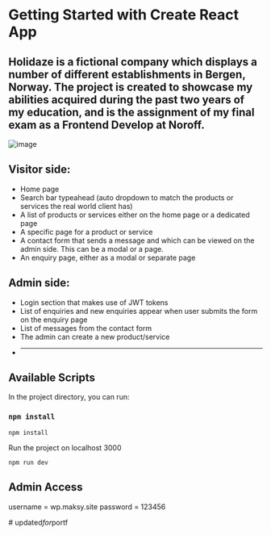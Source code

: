 # Getting Started with Create React App

  Holidaze is a fictional company which displays a number of different establishments in Bergen, Norway. The project is created to showcase my abilities acquired during the past two years of my education, and is the assignment of my final exam as a Frontend Develop at Noroff. 
---
![image](https://res.cloudinary.com/dkombzxne/image/upload/v1654176688/portfolio/exam-img_x7g4td.jpg)
## Visitor side:
* Home page
* Search bar typeahead (auto dropdown to match the products or services the real world client has)
* A list of products or services either on the home page or a dedicated page
* A specific page for a product or service
* A contact form that sends a message and which can be viewed on the admin side. This can be a modal or a page.
* An enquiry page, either as a modal or separate page
## Admin side:
* Login section that makes use of JWT tokens
* List of enquiries and new enquiries appear when user submits the form on the enquiry page
* List of messages from the contact form
* The admin can create a new product/service
* ---         
## Available Scripts

In the project directory, you can run:

### `npm install`

```node
npm install
``` 
Run the project on localhost 3000 
```node
npm run dev
```

## Admin Access

username = wp.maksy.site
password = 123456



#   u p d a t e d _ f o r _ p o r t f  
 